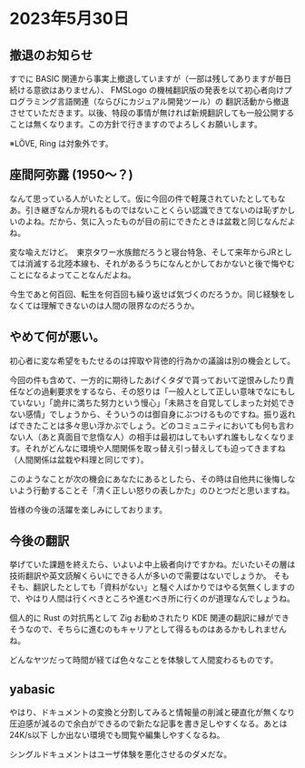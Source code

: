# 2023年5月30日

## 撤退のお知らせ

すでに BASIC 関連から事実上撤退していますが（一部は残してありますが毎日続ける意欲はありません）、 FMSLogo の機械翻訳版の発表を以て初心者向けプログラミング言語関連（ならびにカジュアル開発ツール）の
翻訳活動から撤退させていただきます。以後、特段の事情が無ければ新規翻訳しても一般公開することは無くなります。この方針で行きますのでよろしくお願いします。

※LÖVE, Ring は対象外です。

## 座間阿弥露 (1950〜？)

なんて思っている人がいたとして。仮に今回の件で軽蔑されていたとしてもなあ。引き継ぎなんか現れるものではないことくらい認識できてないのは恥ずかしいのよね。だから、気に入ったものが目の前にできたときは盆栽と同じなんだよね。

変な喩えだけど。　東京タワー水族館だろうと寝台特急、そして来年からJRとしては消滅する北陸本線も、それがあるうちになんとかしておかないと後で悔やむことになるよってことなんだよね。

今生であと何百回、転生を何百回も繰り返せば気づくのだろうか。同じ経験をしなくては理解できないのは人間の限界なのだろうか。

## やめて何が悪い。

初心者に変な希望をもたせるのは搾取や背徳的行為かの議論は別の機会として。

今回の件も含めて、一方的に期待したあげくタダで貰っておいて逆恨みしたり責任などの過剰要求をするなら、その怒りは「一般人として正しい意味でなにもしていない」「詭弁に満ちた努力という慢心」「未熟さを自覚してしまった対処できない感情」でしょうから、そういうのは御自身にぶつけるものですね。振り返ればできたことは多々思い浮かぶでしょう。どのコミュニティにおいても何も言わない人（あと真面目で怠惰な人）の相手は最初はしてもいずれ誰もしなくなります。それがどんなに環境や人間関係を取っ替え引っ替えしても迫ってきますね（人間関係は盆栽や料理と同じです）。

このようなことが次の機会にあなたにあるとしたら、その時は自他共に後悔しないよう行動することそ「清く正しい怒りの表しかた」のひとつだと思いますね。

皆様の今後の活躍を楽しみにしております。

## 今後の翻訳

挙げていた課題を終えたら、いよいよ中上級者向けですかね。だいたいその層は技術翻訳や英文読解くらいにできる人が多いので需要はないでしょうか。
そもそも、翻訳したとしても「資料がない」と騒ぐ人ばかりではやる気無くしますので、やはり人間は行くべきところや進むべき所に行くのが道理なんでしょうね。

個人的に Rust の対抗馬として Zig お勧めされたり KDE 関連の翻訳に縁ができそうなので、そちらに進むのもキャリアとして得るものはあるかもしれませんね。

どんなヤツだって時間が経てば色々なことを体験して人間変わるものです。

## yabasic

やはり、ドキュメントの変換と分割してみると情報量の削減と硬直化が無くなり圧迫感が減るので余白ができるので新たな記事を書き足しやすくなる。あとは 24K/s以下 しか出ない環境でも閲覧や編集しやすくなるね。

シングルドキュメントはユーザ体験を悪化させるのダメだな。
